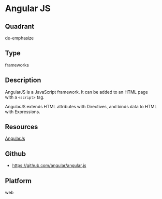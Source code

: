 # Angular JS

## Quadrant
de-emphasize

## Type
frameworks

## Description
AngularJS is a JavaScript framework. It can be added to an HTML page with a `<script>` tag.

AngularJS extends HTML attributes with Directives, and binds data to HTML with Expressions.

## Resources
[AngularJs](https://angularjs.org/)

## Github
* https://github.com/angular/angular.js

## Platform
web
